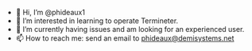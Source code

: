 - 👋 Hi, I’m @phideaux1
- 👀 I’m interested in learning to operate Termineter.
- 🌱 I’m currently having issues and am looking for an experienced user.
- 📫 How to reach me: send an email to phideaux@demisystems.net

<!---
phideaux1/phideaux1 is a ✨ special ✨ repository because its `README.md` (this file) appears on your GitHub profile.
You can click the Preview link to take a look at your changes.
--->
